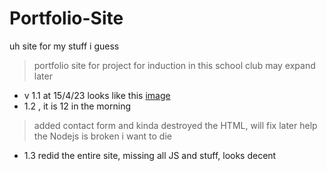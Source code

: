 # Portfolio-Site
uh site for my stuff i guess
>portfolio site for project for induction in this school club 
>may expand later
 - v 1.1 at 15/4/23 looks like this
[image](https://user-images.githubusercontent.com/112306670/232240963-babbbc03-1fa6-4ae8-a784-aaf2f8416ac2.png)
 - 1.2 , it is 12 in the morning
 > added contact form and kinda destroyed the HTML, will fix later
 >help the Nodejs is broken i want to die

 - 1.3 redid the entire site, missing all JS and stuff, looks decent